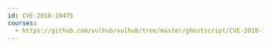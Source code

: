 ```yaml
---
id: CVE-2018-19475
courses:
  - https://github.com/vulhub/vulhub/tree/master/ghostscript/CVE-2018-19475
---
```

